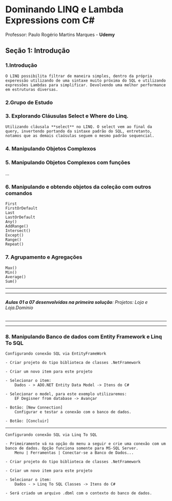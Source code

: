 
# Dominando LINQ e Lambda Expressions com C#
Professor: Paulo Rogério Martins Marques - **Udemy**

## Seção 1: Introdução

### 1.Introdução

    O LINQ possibilita filtrar de maneira simples, dentro da própria experessão utilizando de uma sintaxe muito próxima do SQL e utilizando expressões Lambdas para simplificar. Devolvendo uma melhor performance em estruturas diversas.

### 2.Grupo de Estudo

### 3. Explorando Cláusulas Select e Where do Linq.

    Utilizando cláusala **select** no LINQ. O select vem ao final da query, invertendo portando da sintaxe padrão do SQL, entretanto, notamos que as demais claúsulas seguem o mesmo padrão sequencial.

### 4. Manipulando Objetos Complexos

### 5. Manipulando Objetos Complexos com funções


...


### 6. Manipulando e obtendo objetos da coleção com outros comandos	

    First
    FirstOrDefault
    Last
    LastOrDefault
    Any()
    AddRange()
    Intersect()
    Except()
    Range()
    Repeat()

### 7. Agrupamento e Agregações

	Max()
	Min()
	Average()
	Sum()

---
---
###### ***Aulas 01 a 07 desenvolvidas na primeira solução***: Projetos: Loja e Loja.Dominio
---
---


### 8. Manipulando Banco de dados com Entity Framework e Linq To SQL

	Configurando conexão SQL via EntityFrameWork
    
    - Criar projeto do tipo biblioteca de classes .NetFramework

    - Criar um novo item para este projeto
    
    - Selecionar o item:
        Dados - > ADO.NET Entity Data Model -> Itens do C#
    
    - Selecionar o model, para este exemplo utilizaremos:
        EF Degisner from database -> Avançar
    
    - Botão: [New Connection]
        Configurar e testar a conexão com o banco de dados.
    
    - Botão: [Concluir]
    
---
    Configurando conexão SQL via Linq To SQL

    - Primeiramente vá na opção do menu a seguir e crie uma conexão com um banco de dados. Opção funciona somente para MS-SQL Server.
        Menu | Ferramentas | Conectar-se a Banco de Dados...
    
    - Criar projeto do tipo biblioteca de classes .NetFramework

    - Criar um novo item para este projeto

    - Selecionar o item:
        Dados - > Linq To SQL Classes -> Itens do C#

    - Será criado um arquivo .dbml com o contexto do banco de dados.


    

    


    

